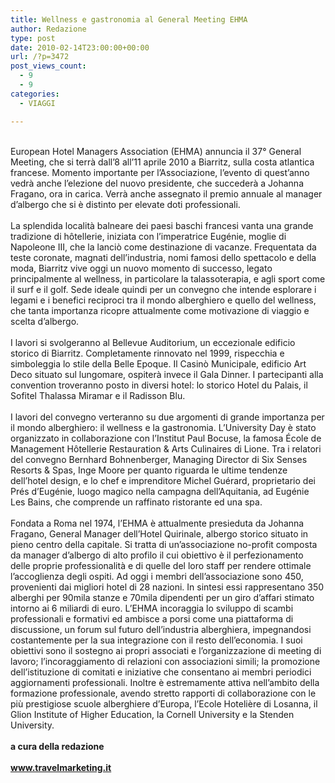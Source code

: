 ```yaml
---
title: Wellness e gastronomia al General Meeting EHMA
author: Redazione
type: post
date: 2010-02-14T23:00:00+00:00
url: /?p=3472
post_views_count:
  - 9
  - 9
categories:
  - VIAGGI

---
```

<div>
  &nbsp;
</div>

<div>
  European Hotel Managers Association (EHMA) annuncia il 37&deg; General Meeting, che si terr&agrave; dall&#8217;8 all&#8217;11 aprile 2010 a Biarritz, sulla costa atlantica francese. Momento importante per l&#8217;Associazione, l&#8217;evento di quest&#8217;anno vedr&agrave; anche l&#8217;elezione del nuovo presidente, che succeder&agrave; a Johanna Fragano, ora in carica. Verr&agrave; anche assegnato il premio annuale al manager d&rsquo;albergo che si &egrave; distinto per elevate doti professionali.&nbsp;
</div>

<div>
  &nbsp;&nbsp;
</div>

<div>
  La splendida localit&agrave; balneare dei paesi baschi francesi vanta una grande tradizione di h&ocirc;tellerie, iniziata con l&rsquo;imperatrice Eug&eacute;nie, moglie di Napoleone III, che la lanci&ograve; come destinazione di vacanze. Frequentata da teste coronate, magnati dell&rsquo;industria, nomi famosi dello spettacolo e della moda, Biarritz vive oggi un nuovo momento di successo, legato principalmente al wellness, in particolare la talassoterapia, e agli sport come il surf e il golf. Sede ideale quindi per un convegno che intende esplorare i legami e i benefici reciproci tra il mondo alberghiero e quello del wellness, che tanta importanza ricopre attualmente come motivazione di viaggio e scelta d&rsquo;albergo.&nbsp;
</div>

<div>
  &nbsp;&nbsp;
</div>

<div>
  I lavori si svolgeranno al Bellevue Auditorium, un eccezionale edificio storico di Biarritz. Completamente rinnovato nel 1999, rispecchia e simboleggia lo stile della Belle Epoque. Il Casin&ograve; Municipale, edificio Art Deco situato sul lungomare, ospiter&agrave; invece il Gala Dinner. I partecipanti alla convention troveranno posto in diversi hotel: lo storico Hotel du Palais, il Sofitel Thalassa Miramar e il Radisson Blu.&nbsp;
</div>

<div>
  &nbsp;&nbsp;
</div>

<div>
  I lavori del convegno verteranno su due argomenti di grande importanza per il mondo alberghiero: il wellness e la gastronomia. L&rsquo;University Day &egrave; stato organizzato in collaborazione con l&rsquo;Institut Paul Bocuse, la famosa &Eacute;cole de Management H&ocirc;tellerie Restauration & Arts Culinaires di Lione. Tra i relatori del convegno Bernhard Bohnenberger, Managing Director di Six Senses Resorts & Spas, Inge Moore per quanto riguarda le ultime tendenze dell&rsquo;hotel design, e lo chef e imprenditore Michel Gu&eacute;rard, proprietario dei Pr&eacute;s d&rsquo;Eug&eacute;nie, luogo magico nella campagna dell&rsquo;Aquitania, ad Eug&eacute;nie Les Bains, che comprende un raffinato ristorante ed una spa.&nbsp;&nbsp;
</div>

<div>
  &nbsp;
</div>

<div>
  Fondata a Roma nel 1974, l&rsquo;EHMA &egrave; attualmente presieduta da Johanna Fragano, General Manager dell&#8217;Hotel Quirinale, albergo storico situato in pieno centro della capitale. Si tratta di un&rsquo;associazione no&#45;profit composta da manager d&rsquo;albergo di alto profilo il cui obiettivo &egrave; il perfezionamento delle proprie professionalit&agrave; e di quelle del loro staff per rendere ottimale l&rsquo;accoglienza degli ospiti. Ad oggi i membri dell&rsquo;associazione sono 450, provenienti dai migliori hotel di 28 nazioni. In sintesi essi rappresentano 350 alberghi per 90mila stanze e 70mila dipendenti per un giro d&rsquo;affari stimato intorno ai 6 miliardi di euro. L&rsquo;EHMA incoraggia lo sviluppo di scambi professionali e formativi ed ambisce a porsi come una piattaforma di discussione, un forum sul futuro dell&rsquo;industria alberghiera, impegnandosi costantemente per la sua integrazione con il resto dell&rsquo;economia. I suoi obiettivi sono il sostegno ai propri associati e l&rsquo;organizzazione di meeting di lavoro; l&rsquo;incoraggiamento di relazioni con associazioni simili; la promozione dell&rsquo;istituzione di comitati e iniziative che consentano ai membri periodici aggiornamenti professionali. Inoltre &egrave; estremamente attiva nell&rsquo;ambito della formazione professionale, avendo stretto rapporti di collaborazione con le pi&ugrave; prestigiose scuole alberghiere d&rsquo;Europa, l&rsquo;Ecole Hoteli&egrave;re di Losanna, il Glion Institute of Higher Education, la Cornell University e la Stenden University.&nbsp;
</div>

<div>
  &nbsp;
</div>

<div>
  <strong>a cura della redazione</strong>
</div>

<div>
  &nbsp;
</div>

<div>
  <strong><a href="https://www.travelmarketing.it">www.travelmarketing.it</a></strong>
</div>